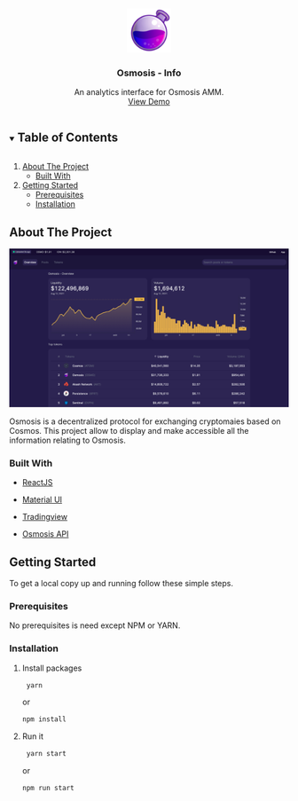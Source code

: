 <!-- PROJECT LOGO -->
<br />
<p align="center">
  <a href="https://osmosis.imperator.co/">
    <img src="public/favicon96.png" alt="Logo" width="80" height="80">
  </a>

  <h3 align="center">Osmosis - Info</h3>

  <p align="center">
    An analytics interface for Osmosis AMM.
    <br />
    <a href="https://osmosis.imperator.co/">View Demo</a>
  </p>
</p>

<!-- TABLE OF CONTENTS -->
<details open="open">
  <summary><h2 style="display: inline-block">Table of Contents</h2></summary>
  <ol>
    <li>
      <a href="#about-the-project">About The Project</a>
      <ul>
        <li><a href="#built-with">Built With</a></li>
      </ul>
    </li>
    <li>
      <a href="#getting-started">Getting Started</a>
      <ul>
        <li><a href="#prerequisites">Prerequisites</a></li>
        <li><a href="#installation">Installation</a></li>
      </ul>
    </li>
  </ol>
</details>

<!-- ABOUT THE PROJECT -->
## About The Project

[![Screenshot](./screenshot.png)](https://osmosis.imperator.co/)

Osmosis is a decentralized protocol for exchanging cryptomaies based on Cosmos.
This project allow to display and make accessible all the information relating to Osmosis.

### Built With

* [ReactJS](https://reactjs.org/)
* [Material UI](https://material-ui.com/)
* [Tradingview](https://www.tradingview.com/)

* [Osmosis API](https://api-osmosis.imperator.co/swagger/)

<!-- GETTING STARTED -->
## Getting Started

To get a local copy up and running follow these simple steps.

### Prerequisites

No prerequisites is need except NPM or YARN.

### Installation

1. Install packages
   ```sh
    yarn 
    ```
    or

    ```sh
    npm install
    ```
2. Run it
   ```sh
    yarn start
    ```
    or

    ```sh
    npm run start
    ```